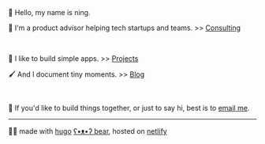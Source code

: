 &nbsp;

👋 Hello, my name is ning.

🎐 I'm a product advisor helping tech startups and teams. >> [Consulting][consulting-url]

&nbsp;


🤖 I like to build simple apps. >> [Projects][projects-url]

🖌 And I document tiny moments. >> [Blog][blog-url]


&nbsp;


💬 If you'd like to build things together, or just to say hi, best is to [email me](mailto:hello@ningxxu.com).

---

🐻‍❄️ made with [hugo][hugo-url] [ʕ•ᴥ•ʔ bear][hugo-bear-url], hosted on [netlify][netlify-url]


[consulting-url]: /consulting/
[projects-url]: /projects/
[blog-url]: /blog/
[linkedin-url]: https://www.linkedin.com/in/ningxxu/
[hugo-url]: https://gohugo.io/
[hugo-bear-url]: https://github.com/janraasch/hugo-bearblog/
[netlify-url]: https://www.netlify.com/